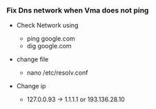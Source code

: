 ### Fix Dns network when Vma does not ping


- Check Network using
    - ping google.com
    - dig google.com

- change file
    - nano /etc/resolv.conf

- Change ip
    - 127.0.0.93 -> 1.1.1.1 or 193.136.28.10